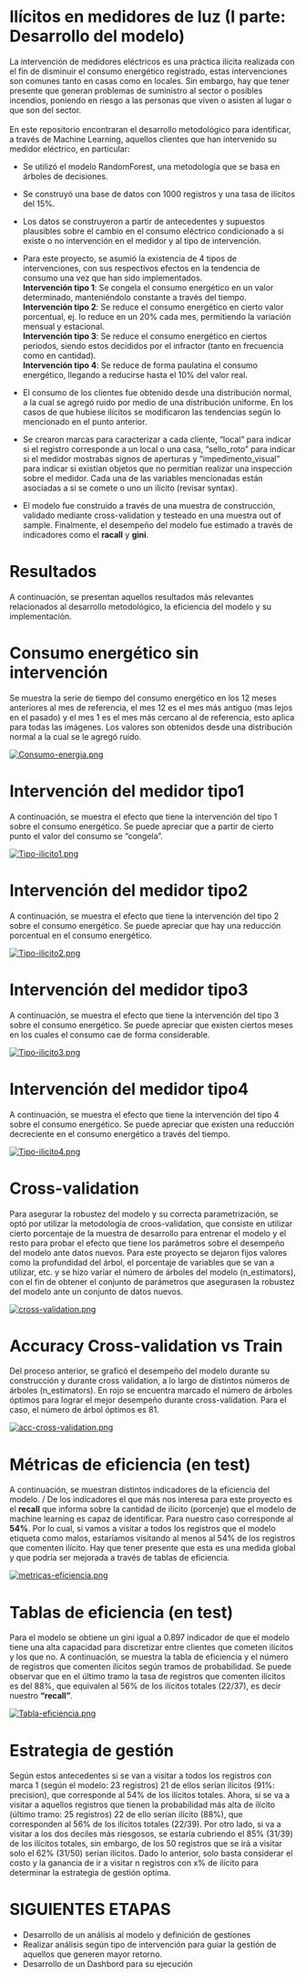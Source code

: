 # Ilícitos en medidores de luz (I parte: Desarrollo del modelo)

La intervención de medidores eléctricos es una práctica ilícita realizada con el fin de disminuir el consumo energético registrado, estas intervenciones son comunes tanto en casas como en locales. Sin embargo, hay que tener presente que generan problemas de suministro al sector o posibles incendios, poniendo en riesgo a las personas que viven o asisten al lugar o que son del sector.\
\
En este repositorio encontraran el desarrollo metodológico para identificar, a través de Machine Learning, aquellos clientes que han intervenido su medidor eléctrico, en particular:

* Se utilizó el modelo RandomForest, una metodología que se basa en árboles de decisiones.
* Se construyó una base de datos con 1000 registros y una tasa de ilícitos del 15%.
* Los datos se construyeron a partir de antecedentes y supuestos plausibles sobre el cambio en el consumo eléctrico condicionado a si existe o no intervención en el medidor y al tipo de intervención.
* Para este proyecto, se asumió la existencia de 4 tipos de intervenciones, con sus respectivos efectos en la tendencia de consumo una vez que han sido implementados. 
\
**Intervención tipo 1**: Se congela el consumo energético en un valor determinado, manteniéndolo constante a través del tiempo.
\
**Intervención tipo 2**: Se reduce el consumo energético en cierto valor porcentual, ej. lo reduce en un 20% cada mes, permitiendo la variación mensual y estacional.
\
**Intervención tipo 3**: Se reduce el consumo energético en ciertos periodos, siendo estos decididos por el infractor (tanto en frecuencia como en cantidad).
\
**Intervención tipo 4**: Se reduce de forma paulatina el consumo energético, llegando a reducirse hasta el 10% del valor real.

* El consumo de los clientes fue obtenido desde una distribución normal, a la cual se agregó ruido por medio de una distribución uniforme. En los casos de que hubiese ilícitos se modificaron las tendencias según lo mencionado en el punto anterior.
* Se crearon marcas para caracterizar a cada cliente, “local” para indicar si el registro corresponde a un local o una casa, “sello_roto” para indicar si el medidor mostrabas signos de aperturas y “impedimento_visual” para indicar si existían objetos que no permitían realizar una inspección sobre el medidor. Cada una de las variables mencionadas están asociadas a si se comete o uno un ilícito (revisar syntax).
* El modelo fue construido a través de una muestra de construcción, validado mediante cross-validation y testeado en una muestra out of sample. Finalmente, el desempeño del modelo fue estimado a través de indicadores como el **racall** y **gini**.

# Resultados
A continuación, se presentan aquellos resultados más relevantes relacionados al desarrollo metodológico, la eficiencia del modelo y su implementación.

#  Consumo energético sin intervención
Se muestra la serie de tiempo del consumo energético en los 12 meses anteriores al mes de referencia, el mes 12 es el mes más antiguo (mas lejos en el pasado) y el mes 1 es el mes más cercano al de referencia, esto aplica para todas las imágenes. Los valores son obtenidos desde una distribución normal a la cual se le agregó ruido.

[![Consumo-energia.png](https://i.postimg.cc/3rGLPnhY/Consumo-energia.png)](https://postimg.cc/t7Xt6d7M)

# Intervención del medidor tipo1
A continuación, se muestra el efecto que tiene la intervención del tipo 1 sobre el consumo energético. Se puede apreciar que a partir de cierto punto el valor del consumo se “congela”.

[![Tipo-ilicito1.png](https://i.postimg.cc/W1x8Wkyh/Tipo-ilicito1.png)](https://postimg.cc/3kC2WdYT)

# Intervención del medidor tipo2
A continuación, se muestra el efecto que tiene la intervención del tipo 2 sobre el consumo energético. Se puede apreciar que hay una reducción porcentual en el consumo energético.

[![Tipo-ilicito2.png](https://i.postimg.cc/C1cftyKm/Tipo-ilicito2.png)](https://postimg.cc/zbRBbcKg)

# Intervención del medidor tipo3
A continuación, se muestra el efecto que tiene la intervención del tipo 3 sobre el consumo energético. Se puede apreciar que existen ciertos meses en los cuales el consumo cae de forma considerable.

[![Tipo-ilicito3.png](https://i.postimg.cc/c1KQjHQ3/Tipo-ilicito3.png)](https://postimg.cc/G9C8Tbg3)

# Intervención del medidor tipo4
A continuación, se muestra el efecto que tiene la intervención del tipo 4 sobre el consumo energético. Se puede apreciar que existen una reducción decreciente en el consumo energético a través del tiempo.

[![Tipo-ilicito4.png](https://i.postimg.cc/2SjyscPt/Tipo-ilicito4.png)](https://postimg.cc/xc79HRjG)
 
# Cross-validation
Para asegurar la robustez del modelo y su correcta parametrización, se optó por utilizar la metodología de croos-validation, que consiste en utilizar cierto porcentaje de la muestra de desarrollo para entrenar el modelo y el resto para probar el efecto que tiene los parámetros sobre el desempeño del modelo ante datos nuevos. Para este proyecto se dejaron fijos valores como la profundidad del árbol, el porcentaje de variables que se van a utilizar, etc. y se hizo variar el número de árboles del modelo (n_estimators), con el fin de obtener el conjunto de parámetros que asegurasen la robustez del modelo ante un conjunto de datos nuevos.

[![cross-validation.png](https://i.postimg.cc/4yrXpS3y/cross-validation.png)](https://postimg.cc/QKJL3S1Z)

# Accuracy Cross-validation vs Train
Del proceso anterior, se graficó el desempeño del modelo durante su construcción y durante cross validation, a lo largo de distintos números de árboles (n_estimators). En rojo se encuentra marcado el número de árboles óptimos para lograr el mejor desempeño durante cross-validation. Para el caso, el número de árbol óptimos es 81.

[![acc-cross-validation.png](https://i.postimg.cc/B6wnHHNn/acc-cross-validation.png)](https://postimg.cc/LYLSMqrc)

# Métricas de eficiencia (en test)
A continuación, se muestran distintos indicadores de la eficiencia del modelo.
/
De los indicadores el que más nos interesa para este proyecto es el **recall** que informa sobre la cantidad de ilícito (porcenje) que el modelo de machine learning es capaz de identificar. Para nuestro caso corresponde al **54%**. Por lo cual, si vamos a visitar a todos los registros que el modelo etiqueta como malos, estaríamos visitando al menos al 54% de los registros que comenten ilícito. Hay que tener presente que esta es una medida global y que podría ser mejorada a través de tablas de eficiencia.

[![metricas-eficiencia.png](https://i.postimg.cc/MTDdD0FV/metricas-eficiencia.png)](https://postimg.cc/dkh2QCvV)

# Tablas de eficiencia (en test)
Para el modelo se obtiene un gini igual a 0.897 indicador de que el modelo tiene una alta capacidad para discretizar entre clientes que cometen ilícitos y los que no.
A continuación, se muestra la tabla de eficiencia y el número de registros que comenten ilícitos según tramos de probabilidad. Se puede observar que en el último tramo la tasa de registros que comenten ilícitos es del 88%, que equivalen al 56% de los ilícitos totales (22/37), es decir nuestro **“recall”**. 

[![Tabla-eficiencia.png](https://i.postimg.cc/MGbTKtTC/Tabla-eficiencia.png)](https://postimg.cc/FfzmTy0p)

# Estrategia de gestión
Según estos antecedentes si se van a visitar a todos los registros con marca 1 (según el modelo: 23 registros) 21 de ellos serían ilícitos (91%: precision), que corresponde al 54% de los ilícitos totales. Ahora, si se va a visitar a aquellos registros que tienen la probabilidad más alta de ilícito (último tramo: 25 registros) 22 de ello serían ilícito (88%), que corresponden al 56% de los ilícitos totales (22/39). Por otro lado, si va a visitar a los dos deciles más riesgosos, se estaría cubriendo el 85% (31/39) de los ilícitos totales, sin embargo, de los 50 registros que se irá a visitar solo el 62% (31/50) serían ilícitos. Dado lo anterior, solo basta considerar el costo y la ganancia de ir a visitar n registros con x% de ilícito para determinar la estrategia de gestión optima.



# SIGUIENTES ETAPAS
* Desarrollo de un análisis al modelo y definición de gestiones
* Realizar análisis según tipo de intervención para guiar la gestión de aquellos que generen mayor retorno.
* Desarrollo de un Dashbord para su ejecución 
